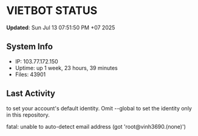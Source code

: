 # VIETBOT STATUS
**Updated**: Sun Jul 13 07:51:50 PM +07 2025

## System Info
- IP: 103.77.172.150
- Uptime: up 1 week, 23 hours, 39 minutes
- Files: 43901

## Last Activity

to set your account's default identity.
Omit --global to set the identity only in this repository.

fatal: unable to auto-detect email address (got 'root@vinh3690.(none)')
